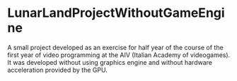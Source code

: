 # LunarLandProjectWithoutGameEngine
 A small project developed as an exercise for half year of the course of the first year of video programming at the AIV (Italian Academy of videogames).
It was developed without using graphics engine and without hardware acceleration provided by the GPU.
